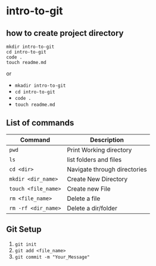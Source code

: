 # intro-to-git

## how to create project directory

```
mkdir intro-to-git
cd intro-to-git
code .
touch readme.md
```

or

- `mkadir intro-to-git`
- `cd intro-to-git`
- `code .`
- `touch readme.md`

## List of commands

| Command | Description |
| ------- | ----------- |
| `pwd` | Print Working directory |
| `ls` | list folders and files |
| `cd <dir>` | Navigate through directories |
| `mkdir <dir_name>` | Create New Directory |
| `touch <file_name>` | Create new File |
| `rm <file_name>` | Delete a file|
| `rm -rf <dir_name>` | Delete a dir/folder |

## Git Setup

1. `git init`
2. `git add <file_name>`
3. `git commit -m "Your_Message"`


